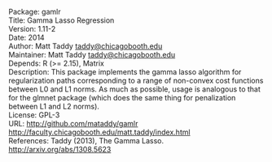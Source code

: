 Package: gamlr  
Title:  Gamma Lasso Regression  
Version: 1.11-2  
Date: 2014  
Author: Matt Taddy <taddy@chicagobooth.edu>  
Maintainer: Matt Taddy <taddy@chicagobooth.edu>  
Depends: R (>= 2.15), Matrix    
Description: This package implements the gamma lasso algorithm for regularization paths corresponding to a range of non-convex cost functions between L0 and L1 norms.  As much as possible, usage is analogous to that for the glmnet package (which does the same thing for penalization between L1 and L2 norms).  
License: GPL-3  
URL: http://github.com/mataddy/gamlr   
	 http://faculty.chicagobooth.edu/matt.taddy/index.html   
References: Taddy (2013), The Gamma Lasso. http://arxiv.org/abs/1308.5623  
